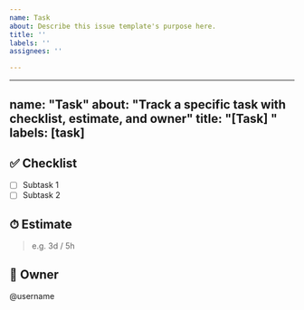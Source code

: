 ```yaml
---
name: Task
about: Describe this issue template's purpose here.
title: ''
labels: ''
assignees: ''

---
```


---
name: "Task"
about: "Track a specific task with checklist, estimate, and owner"
title: "[Task] "
labels: [task]
---

## ✅ Checklist
- [ ] Subtask 1  
- [ ] Subtask 2  

## ⏱ Estimate
> e.g. 3d / 5h

## 👤 Owner
@username
